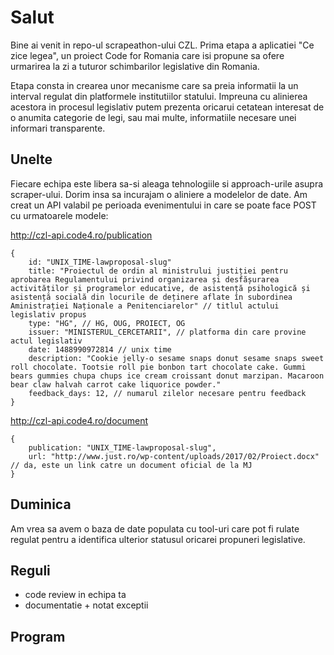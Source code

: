 # Salut

Bine ai venit in repo-ul scrapeathon-ului CZL. Prima etapa a aplicatiei "Ce zice legea", un proiect Code for Romania care isi propune sa ofere urmarirea la zi a tuturor schimbarilor legislative din Romania.

Etapa consta in crearea unor mecanisme care sa preia informatii la un interval regulat din platformele institutiilor statului. Impreuna cu alinierea acestora in procesul legislativ putem prezenta oricarui cetatean interesat de o anumita categorie de legi, sau mai multe, informatiile necesare unei informari transparente.

## Unelte
Fiecare echipa este libera sa-si aleaga tehnologiile si approach-urile asupra scraper-ului. Dorim insa sa incurajam o aliniere a modelelor de date. Am creat un API valabil pe perioada evenimentului in care se poate face POST cu urmatoarele modele:

http://czl-api.code4.ro/publication

```
{
	id: "UNIX_TIME-lawproposal-slug"
    title: "Proiectul de ordin al ministrului justiției pentru aprobarea Regulamentului privind organizarea și desfășurarea activităților și programelor educative, de asistență psihologică și asistență socială din locurile de deținere aflate în subordinea Aministrației Naționale a Penitenciarelor" // titlul actului legislativ propus
    type: "HG", // HG, OUG, PROIECT, OG
    issuer: "MINISTERUL_CERCETARII", // platforma din care provine actul legislativ
    date: 1488990972814 // unix time
    description: "Cookie jelly-o sesame snaps donut sesame snaps sweet roll chocolate. Tootsie roll pie bonbon tart chocolate cake. Gummi bears gummies chupa chups ice cream croissant donut marzipan. Macaroon bear claw halvah carrot cake liquorice powder."
    feedback_days: 12, // numarul zilelor necesare pentru feedback
}
```

http://czl-api.code4.ro/document

```
{
    publication: "UNIX_TIME-lawproposal-slug",
    url: "http://www.just.ro/wp-content/uploads/2017/02/Proiect.docx" // da, este un link catre un document oficial de la MJ
}
```

## Duminica
Am vrea sa avem o baza de date populata cu tool-uri care pot fi rulate regulat pentru a identifica ulterior statusul oricarei propuneri legislative.



## Reguli
- code review in echipa ta
- documentatie + notat exceptii

## Program


